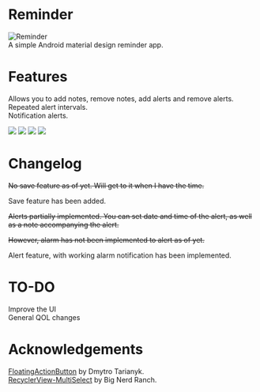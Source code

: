 # Reminder
![Reminder](http://i.imgur.com/vZKZp65.png) <br/>
A simple Android material design reminder app.

# Features
Allows you to add notes, remove notes, add alerts and remove alerts. <br/>
Repeated alert intervals. <br/>
Notification alerts.

![](http://i.imgur.com/ALpfiXel.png) ![](http://i.imgur.com/tCMZdNjl.png)
![](http://i.imgur.com/5QzZJTWl.png) ![](http://i.imgur.com/KPW91sNl.png)


# Changelog
~~No save feature as of yet. Will get to it when I have the time.~~

Save feature has been added.

~~Alerts partially implemented. You can set date and time of the alert, as well as a note accompanying the alert.~~

~~However, alarm has not been implemented to alert as of yet.~~

Alert feature, with working alarm notification has been implemented.

# TO-DO
Improve the UI <br/>
General QOL changes

# Acknowledgements
[FloatingActionButton](https://github.com/futuresimple/android-floating-action-button) by Dmytro Tarianyk. <br/>
[RecyclerView-MultiSelect](https://github.com/bignerdranch/recyclerview-multiselect) by Big Nerd Ranch.






